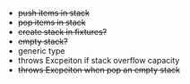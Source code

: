 - ~~push items in stack~~
- ~~pop items in stack~~
- ~~create stack in fixtures?~~
- ~~empty stack?~~
- generic type
- throws Excpeiton if stack overflow capacity
- ~~throws Excpeiton when pop an empty stack~~
